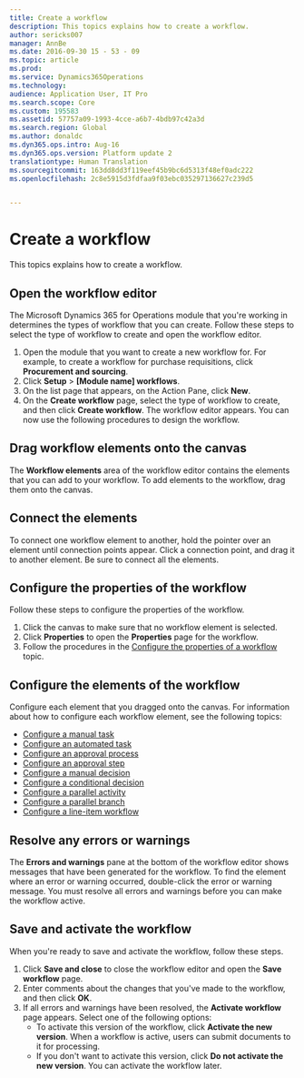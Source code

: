 ```yaml
---
title: Create a workflow
description: This topics explains how to create a workflow.
author: sericks007
manager: AnnBe
ms.date: 2016-09-30 15 - 53 - 09
ms.topic: article
ms.prod: 
ms.service: Dynamics365Operations
ms.technology: 
audience: Application User, IT Pro
ms.search.scope: Core
ms.custom: 195583
ms.assetid: 57757a09-1993-4cce-a6b7-4bdb97c42a3d
ms.search.region: Global
ms.author: donaldc
ms.dyn365.ops.intro: Aug-16
ms.dyn365.ops.version: Platform update 2
translationtype: Human Translation
ms.sourcegitcommit: 163dd8dd3f119eef45b9bc6d5313f48ef0adc222
ms.openlocfilehash: 2c8e5915d3fdfaa9f03ebc035297136627c239d5


---
```


# <a name="create-a-workflow"></a>Create a workflow

This topics explains how to create a workflow.

<a name="open-the-workflow-editor"></a>Open the workflow editor
------------------------

The Microsoft Dynamics 365 for Operations module that you're working in determines the types of workflow that you can create. Follow these steps to select the type of workflow to create and open the workflow editor.

1.  Open the module that you want to create a new workflow for. For example, to create a workflow for purchase requisitions, click **Procurement and sourcing**.
2.  Click **Setup** &gt; **\[Module name\] workflows**.
3.  On the list page that appears, on the Action Pane, click **New**.
4.  On the **Create workflow** page, select the type of workflow to create, and then click **Create workflow**. The workflow editor appears. You can now use the following procedures to design the workflow.

## <a name="drag-workflow-elements-onto-the-canvas"></a>Drag workflow elements onto the canvas
The **Workflow elements** area of the workflow editor contains the elements that you can add to your workflow. To add elements to the workflow, drag them onto the canvas.

## <a name="connect-the-elements"></a>Connect the elements
To connect one workflow element to another, hold the pointer over an element until connection points appear. Click a connection point, and drag it to another element. Be sure to connect all the elements.

## <a name="configure-the-properties-of-the-workflow"></a>Configure the properties of the workflow
Follow these steps to configure the properties of the workflow.

1.  Click the canvas to make sure that no workflow element is selected.
2.  Click **Properties** to open the **Properties** page for the workflow.
3.  Follow the procedures in the [Configure the properties of a workflow](http://axhelp.dynamics.com/en/wiki/configure-the-properties-of-a-workflow/) topic.

## <a name="configure-the-elements-of-the-workflow"></a>Configure the elements of the workflow
Configure each element that you dragged onto the canvas. For information about how to configure each workflow element, see the following topics:

-   [Configure a manual task](configure-manual-task-workflow.md)
-   [Configure an automated task](configure-automated-task-workflow.md)
-   [Configure an approval process](configure-approval-process-workflow.md)
-   [Configure an approval step](configure-approval-step-workflow.md)
-   [Configure a manual decision](configure-manual-decision-workflow.md)
-   [Configure a conditional decision](configure-conditional-decision-workflow.md)
-   [Configure a parallel activity](configure-parallel-activity-workflow.md)
-   [Configure a parallel branch](http://ax.help.dynamics.com/en/wiki/configure-a-parallel-branch/)
-   [Configure a line-item workflow](configure-line-item-workflow.md)

## <a name="resolve-any-errors-or-warnings"></a>Resolve any errors or warnings
The **Errors and warnings** pane at the bottom of the workflow editor shows messages that have been generated for the workflow. To find the element where an error or warning occurred, double-click the error or warning message. You must resolve all errors and warnings before you can make the workflow active.

## <a name="save-and-activate-the-workflow"></a>Save and activate the workflow
When you're ready to save and activate the workflow, follow these steps.

1.  Click **Save and close** to close the workflow editor and open the **Save workflow** page.
2.  Enter comments about the changes that you've made to the workflow, and then click **OK**.
3.  If all errors and warnings have been resolved, the **Activate workflow** page appears. Select one of the following options:
    -   To activate this version of the workflow, click **Activate the new version**. When a workflow is active, users can submit documents to it for processing.
    -   If you don't want to activate this version, click **Do not activate the new version**. You can activate the workflow later.






<!--HONumber=Feb17_HO3-->


